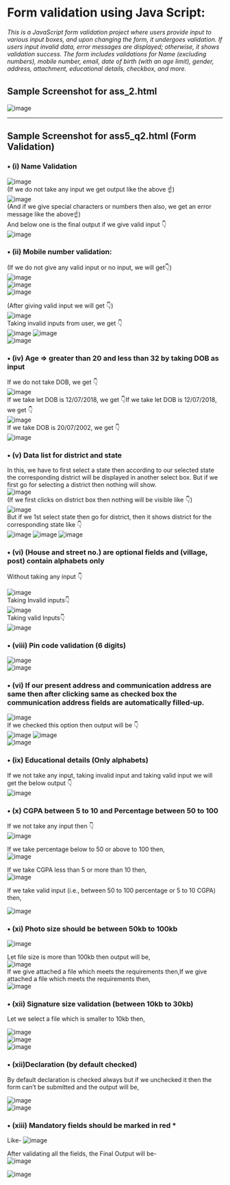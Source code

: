 # Form validation using Java Script:<br>
###### This is a JavaScript form validation project where users provide input to various input boxes, and upon changing the form, it undergoes validation. If users input invalid data, error messages are displayed; otherwise, it shows validation success. The form includes validations for Name (excluding numbers), mobile number, email, date of birth (with an age limit), gender, address, attachment, educational details, checkbox, and more.  

## Sample Screenshot for ass_2.html
![image](https://github.com/Dibya1771/Form-validation/assets/108383867/cee6e872-0dd4-4c26-8280-f8ef1edfa1c8)<hr>





## Sample Screenshot for ass5_q2.html (Form Validation)  
### •	(i) Name Validation  
![image](https://github.com/Dibya1771/Form-validation/assets/108383867/31e8a33e-c88d-4406-8582-8d4b11370a17)  
(If we do not take any input we get output like the above ☝️)  
![image](https://github.com/Dibya1771/Form-validation/assets/108383867/3e036425-7711-41d7-882b-852849215c14)  
(And if we give special characters or numbers then also, we get an error message like the above☝️)  
And below one is the final output if we give valid input 👇  
![image](https://github.com/Dibya1771/Form-validation/assets/108383867/e1d43952-b1f3-4ed2-8db8-e582b9295dda)  
### •	(ii) Mobile number validation:  
(If we do not give any valid input or no input, we will get👇)  
![image](https://github.com/Dibya1771/Form-validation/assets/108383867/aa7934ee-7bdb-45ee-8cdc-469c21083d9c)  
![image](https://github.com/Dibya1771/Form-validation/assets/108383867/8566ea1b-d9b5-4762-82b1-21d062c47fe0)  
![image](https://github.com/Dibya1771/Form-validation/assets/108383867/b25fe3ee-d991-409e-88ad-38aba950bbb2)  


(After giving valid input we will get 👇)  
![image](https://github.com/Dibya1771/Form-validation/assets/108383867/2874f44f-8334-4f4c-8892-93a766aea2b5)  
Taking invalid inputs from user, we get 👇  
![image](https://github.com/Dibya1771/Form-validation/assets/108383867/85e5693b-b7f2-4bc7-9db6-eb7d73b6616f) ![image](https://github.com/Dibya1771/Form-validation/assets/108383867/b3a319af-9dfa-414f-b77a-c9f121859aa1)  
![image](https://github.com/Dibya1771/Form-validation/assets/108383867/f77fcfdc-25a1-4495-bef1-72d862b73a65)

### •	(iv) Age => greater than 20 and less than 32 by taking DOB as input  
If we do not take DOB, we get 👇  
![image](https://github.com/Dibya1771/Form-validation/assets/108383867/dd51f7eb-a7fc-479c-a889-7e5b07a91eab)  
If we take let DOB is 12/07/2018, we get 👇If we take let DOB is 12/07/2018, we get 👇  
![image](https://github.com/Dibya1771/Form-validation/assets/108383867/28e72d53-3f02-4396-8813-974ae54f0676)  
If we take DOB is 20/07/2002, we get 👇  
![image](https://github.com/Dibya1771/Form-validation/assets/108383867/abe13b35-dbbb-4472-8ef6-01b2af7e86ab)  
### •	(v) Data list for district and state  
In this, we have to first select a state then according to our selected state the corresponding district will be displayed in another select box. But if we first go for selecting a district then nothing will show.  
![image](https://github.com/Dibya1771/Form-validation/assets/108383867/7269dc9c-71d7-4f3e-8eac-8e8bfc6037ef)  
(If we first clicks on district box then nothing will be visible like 👇)  
![image](https://github.com/Dibya1771/Form-validation/assets/108383867/47e30b94-8ba6-4764-addc-96e72feb55ac)  
But if we 1st select state then go for district, then it shows district for the corresponding state like 👇  
![image](https://github.com/Dibya1771/Form-validation/assets/108383867/6e3e29ee-baaa-4f23-ab21-b8d86db4388f) ![image](https://github.com/Dibya1771/Form-validation/assets/108383867/4b993515-51ce-4236-8b01-410b2da57ee4)
![image](https://github.com/Dibya1771/Form-validation/assets/108383867/2b504cf2-b65e-424f-b239-c096677c424c)


### •	(vi) (House and street no.) are optional fields and (village, post) contain alphabets only  
Without taking any input 👇                                                           

![image](https://github.com/Dibya1771/Form-validation/assets/108383867/4fc97434-feeb-4518-88f2-a838412c547d)  
Taking Invalid inputs👇  
![image](https://github.com/Dibya1771/Form-validation/assets/108383867/4f9a26f2-97b4-4710-b76a-8b9e2e885c55)  
Taking valid Inputs👇  
![image](https://github.com/Dibya1771/Form-validation/assets/108383867/5f507e27-19e5-449b-aa8c-1e372ab4eff7)  
### •	(viii) Pin code validation (6 digits)  
![image](https://github.com/Dibya1771/Form-validation/assets/108383867/1797b79d-4d26-4528-8348-1ef431dbf7e0)  
![image](https://github.com/Dibya1771/Form-validation/assets/108383867/dc24fc42-a03e-4f50-b655-4b2e8f29a3d2)  
### •	(vi) If our present address and communication address are same then after clicking same as checked box the communication address fields are automatically filled-up.  
![image](https://github.com/Dibya1771/Form-validation/assets/108383867/287652a7-b5b0-4dbb-85b4-2d8a1f5dd870)  
If we checked this option then output will be 👇  
![image](https://github.com/Dibya1771/Form-validation/assets/108383867/6fe443ee-64ca-47a4-9588-cf177ad5531e) ![image](https://github.com/Dibya1771/Form-validation/assets/108383867/8c493fa5-9491-4e92-a08e-59113255e47a)  
![image](https://github.com/Dibya1771/Form-validation/assets/108383867/a733d9fd-43ea-4857-98b2-136e25714718)

### •	(ix) Educational details (Only alphabets)  
If we not take any input, taking invalid input and taking valid input we will get the below output 👇  
![image](https://github.com/Dibya1771/Form-validation/assets/108383867/a1634816-c7a1-4fc8-9c66-847f84d859df)


### •	(x) CGPA between 5 to 10 and Percentage between 50 to 100  
If we not take any input then 👇  
![image](https://github.com/Dibya1771/Form-validation/assets/108383867/fb8f600f-9d62-4f53-9db5-8b5e50ad779f)  

If we take percentage below to 50 or above to 100 then,  
![image](https://github.com/Dibya1771/Form-validation/assets/108383867/3a9d2b68-73c6-418a-9e52-93770555459b)  

If we take CGPA less than 5 or more than 10 then,  
![image](https://github.com/Dibya1771/Form-validation/assets/108383867/4815be5e-60d8-4719-8cde-0a10b0ca1f21)

If we take valid input (i.e., between 50 to 100 percentage or 5 to 10 CGPA) then,  

![image](https://github.com/Dibya1771/Form-validation/assets/108383867/d9e9d661-ab42-46bf-afe1-0147650f444b)

### •	(xi) Photo size should be between 50kb to 100kb  

![image](https://github.com/Dibya1771/Form-validation/assets/108383867/c1a11ee1-5129-4258-b4c7-bda2b7660a7f)

 
Let file size is more than 100kb then output will be,  
![image](https://github.com/Dibya1771/Form-validation/assets/108383867/d5247c54-4e0b-4b57-9c34-543609c83a54)  
If we give attached a file which meets the requirements then,If we give attached a file which meets the requirements then,  
![image](https://github.com/Dibya1771/Form-validation/assets/108383867/737b5815-1962-42b4-ae04-4e58a0e02d21)  

### •	(xii) Signature size validation (between 10kb to 30kb)  
Let we select a file which is smaller to 10kb then,  

![image](https://github.com/Dibya1771/Form-validation/assets/108383867/4279e33a-f054-4f91-92af-b1bc596e73fb)  
![image](https://github.com/Dibya1771/Form-validation/assets/108383867/2878ba25-18df-4c6c-aefb-6acb2d30e6ac)  
![image](https://github.com/Dibya1771/Form-validation/assets/108383867/c0a18436-1381-4db7-9f1e-48659b927156)


### •	(xii)Declaration (by default checked)  
By default declaration is checked always but if we unchecked it then the form can’t be submitted and the output will be,  

![image](https://github.com/Dibya1771/Form-validation/assets/108383867/626e42bf-668e-4971-95f1-9197215b77a7)  
![image](https://github.com/Dibya1771/Form-validation/assets/108383867/7ae751ee-0608-4066-8727-c2a307f06514)  
### •	(xiii) Mandatory fields should be marked in red *
Like- ![image](https://github.com/Dibya1771/Form-validation/assets/108383867/78acb0c6-34d2-454f-b364-8d1a08352cbe)  

After validating all the fields, the Final Output will be-  
![image](https://github.com/Dibya1771/Form-validation/assets/108383867/13f63e8a-ab6a-4a0b-8ad3-affce9725f7e)


![image](https://github.com/Dibya1771/Form-validation/assets/108383867/557fcead-c44c-4d13-9d50-b07ead24e106)





